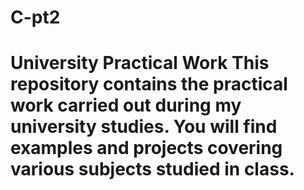 # C-pt2
# University Practical Work This repository contains the practical work carried out during my university studies. You will find examples and projects covering various subjects studied in class.

